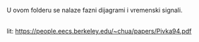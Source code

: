 U ovom folderu se nalaze fazni dijagrami i vremenski signali. 

<br> lit: https://people.eecs.berkeley.edu/~chua/papers/Pivka94.pdf


